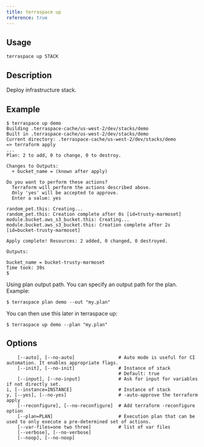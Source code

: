 ```yaml
---
title: terraspace up
reference: true
---
```


## Usage

    terraspace up STACK

## Description

Deploy infrastructure stack.

## Example

    $ terraspace up demo
    Building .terraspace-cache/us-west-2/dev/stacks/demo
    Built in .terraspace-cache/us-west-2/dev/stacks/demo
    Current directory: .terraspace-cache/us-west-2/dev/stacks/demo
    => terraform apply
    ...
    Plan: 2 to add, 0 to change, 0 to destroy.

    Changes to Outputs:
      + bucket_name = (known after apply)

    Do you want to perform these actions?
      Terraform will perform the actions described above.
      Only 'yes' will be accepted to approve.
      Enter a value: yes

    random_pet.this: Creating...
    random_pet.this: Creation complete after 0s [id=trusty-marmoset]
    module.bucket.aws_s3_bucket.this: Creating...
    module.bucket.aws_s3_bucket.this: Creation complete after 2s [id=bucket-trusty-marmoset]

    Apply complete! Resources: 2 added, 0 changed, 0 destroyed.

    Outputs:

    bucket_name = bucket-trusty-marmoset
    Time took: 39s
    $

Using plan output path. You can specify an output path for the plan. Example:

    $ terraspace plan demo --out "my.plan"

You can then use this later in terraspace up:

    $ terraspace up demo --plan "my.plan"


## Options

```
    [--auto], [--no-auto]                # Auto mode is useful for CI automation. It enables appropriate flags.
    [--init], [--no-init]                # Instance of stack
                                         # Default: true
    [--input], [--no-input]              # Ask for input for variables if not directly set.
i, [--instance=INSTANCE]                 # Instance of stack
y, [--yes], [--no-yes]                   # -auto-approve the terraform apply
    [--reconfigure], [--no-reconfigure]  # Add terraform -reconfigure option
    [--plan=PLAN]                        # Execution plan that can be used to only execute a pre-determined set of actions.
    [--var-files=one two three]          # list of var files
    [--verbose], [--no-verbose]          
    [--noop], [--no-noop]                
```

